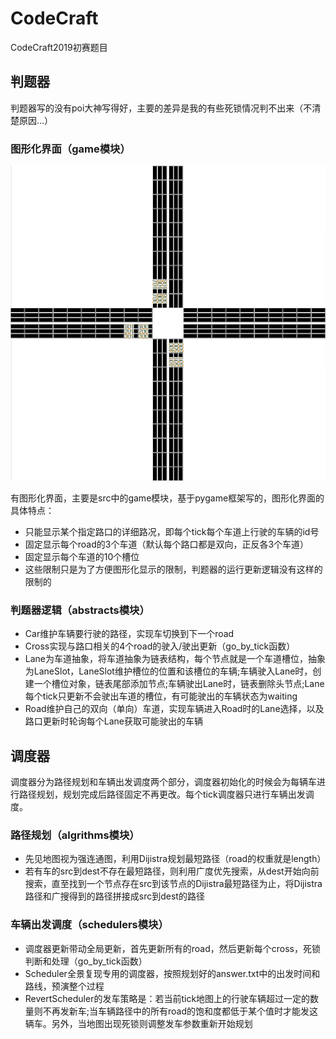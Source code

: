 # CodeCraft
CodeCraft2019初赛题目

## 判题器
判题器写的没有poi大神写得好，主要的差异是我的有些死锁情况判不出来（不清楚原因...）

### 图形化界面（game模块）

![image](https://github.com/Lazy-Pig/CodeCraft/blob/master/%E5%88%A4%E9%A2%98%E5%99%A8%E5%9B%BE%E5%BD%A2%E5%8C%96%E7%A4%BA%E4%BE%8B.gif)

有图形化界面，主要是src中的game模块，基于pygame框架写的，图形化界面的具体特点：
- 只能显示某个指定路口的详细路况，即每个tick每个车道上行驶的车辆的id号
- 固定显示每个road的3个车道（默认每个路口都是双向，正反各3个车道）
- 固定显示每个车道的10个槽位
- 这些限制只是为了方便图形化显示的限制，判题器的运行更新逻辑没有这样的限制的

### 判题器逻辑（abstracts模块）
- Car维护车辆要行驶的路径，实现车切换到下一个road
- Cross实现与路口相关的4个road的驶入/驶出更新（go_by_tick函数）
- Lane为车道抽象，将车道抽象为链表结构，每个节点就是一个车道槽位，抽象为LaneSlot，LaneSlot维护槽位的位置和该槽位的车辆;车辆驶入Lane时，创建一个槽位对象，链表尾部添加节点;车辆驶出Lane时，链表删除头节点;Lane每个tick只更新不会驶出车道的槽位，有可能驶出的车辆状态为waiting
- Road维护自己的双向（单向）车道，实现车辆进入Road时的Lane选择，以及路口更新时轮询每个Lane获取可能驶出的车辆

## 调度器
调度器分为路径规划和车辆出发调度两个部分，调度器初始化的时候会为每辆车进行路径规划，规划完成后路径固定不再更改。每个tick调度器只进行车辆出发调度。

### 路径规划（algrithms模块）
- 先见地图视为强连通图，利用Dijistra规划最短路径（road的权重就是length）
- 若有车的src到dest不存在最短路径，则利用广度优先搜索，从dest开始向前搜索，直至找到一个节点存在src到该节点的Dijistra最短路径为止，将Dijistra路径和广搜得到的路径拼接成src到dest的路径

### 车辆出发调度（schedulers模块）
- 调度器更新带动全局更新，首先更新所有的road，然后更新每个cross，死锁判断和处理（go_by_tick函数）
- Scheduler全景复现专用的调度器，按照规划好的answer.txt中的出发时间和路线，预演整个过程
- RevertScheduler的发车策略是：若当前tick地图上的行驶车辆超过一定的数量则不再发新车;当车辆路径中的所有road的饱和度都低于某个值时才能发这辆车。另外，当地图出现死锁则调整发车参数重新开始规划
